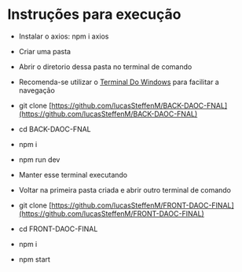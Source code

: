 # Instruções para execução

- Instalar o axios: npm i axios

- Criar uma pasta

- Abrir o diretorio dessa pasta no terminal de comando
- Recomenda-se utilizar o [Terminal Do Windows](https://apps.microsoft.com/store/detail/windows-terminal/9N0DX20HK701?hl=pt-br&gl=br) para facilitar a navegação

-  git clone [https://github.com/lucasSteffenM/BACK-DAOC-FNAL](https://github.com/lucasSteffenM/BACK-DAOC-FNAL)

-  cd BACK-DAOC-FNAL

-  npm i

-  npm run dev

- Manter esse terminal executando

- Voltar na primeira pasta criada e abrir outro terminal de comando

-  git clone [https://github.com/lucasSteffenM/FRONT-DAOC-FINAL](https://github.com/lucasSteffenM/FRONT-DAOC-FINAL)

-  cd FRONT-DAOC-FINAL

-  npm i

-  npm start
